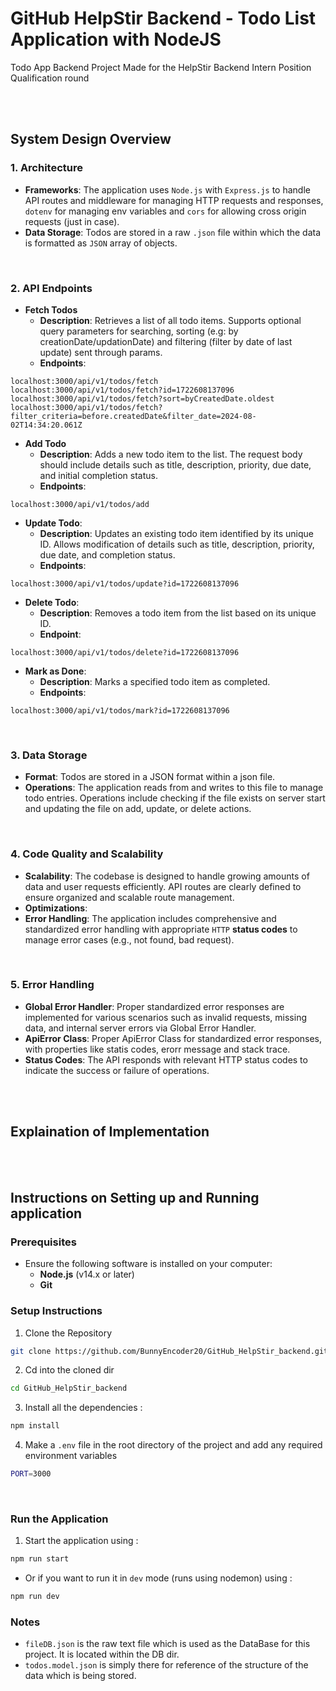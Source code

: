 # GitHub HelpStir Backend - Todo List Application with NodeJS 

Todo App Backend Project Made for the HelpStir Backend Intern Position Qualification round

<br><br>

## System Design Overview

### 1. Architecture
- **Frameworks**: The application uses `Node.js` with `Express.js` to handle API routes and middleware for managing HTTP requests and responses, `dotenv` for managing env variables and  `cors` for allowing cross origin requests (just in case).
- **Data Storage**: Todos are stored in a raw `.json` file within which the data is formatted as `JSON` array of objects.

<br>

### 2. API Endpoints
- **Fetch Todos**
    - **Description**: Retrieves a list of all todo items. Supports optional query parameters for searching, sorting (e.g: by creationDate/updationDate) and filtering (filter by date of last update) sent through params. 
    - **Endpoints**: 
```
localhost:3000/api/v1/todos/fetch
localhost:3000/api/v1/todos/fetch?id=1722608137096
localhost:3000/api/v1/todos/fetch?sort=byCreatedDate.oldest
localhost:3000/api/v1/todos/fetch?filter_criteria=before.createdDate&filter_date=2024-08-02T14:34:20.061Z
```

- **Add Todo**
    - **Description**: Adds a new todo item to the list. The request body should include details such as title, description, priority, due date, and initial completion status.
    - **Endpoints**:
```
localhost:3000/api/v1/todos/add
```


- **Update Todo**:
    - **Description**: Updates an existing todo item identified by its unique ID. Allows modification of details such as title, description, priority, due date, and completion status.
    - **Endpoints**:
```
localhost:3000/api/v1/todos/update?id=1722608137096
```


- **Delete Todo**:
    - **Description**: Removes a todo item from the list based on its unique ID.
    - **Endpoint**:
```
localhost:3000/api/v1/todos/delete?id=1722608137096
```


- **Mark as Done**:
    - **Description**: Marks a specified todo item as completed.
    - **Endpoints**:
```
localhost:3000/api/v1/todos/mark?id=1722608137096
```

<br>

### 3. Data Storage

- **Format**: Todos are stored in a JSON format within a json file.
- **Operations**: The application reads from and writes to this file to manage todo entries. Operations include checking if the file exists on server start and updating the file on add, update, or delete actions.

<br>

### 4. Code Quality and Scalability
- **Scalability**: The codebase is designed to handle growing amounts of data and user requests efficiently. API routes are clearly defined to ensure organized and scalable route management.
- **Optimizations**:
- **Error Handling**: The application includes comprehensive and standardized error handling with appropriate `HTTP` **status codes** to manage error cases (e.g., not found, bad request).

<br>

### 5. Error Handling
- **Global Error Handler**: Proper standardized error responses are implemented for various scenarios such as invalid requests, missing data, and internal server errors via Global Error Handler.
- **ApiError Class**: Proper ApiError Class for standardized error responses, with properties like statis codes, erorr message and stack trace.
- **Status Codes**: The API responds with relevant HTTP status codes to indicate the success or failure of operations. 

<br><br>

## Explaination of Implementation



<br><br>

## Instructions on Setting up and Running application

### Prerequisites
- Ensure the following software is installed on your computer:
    - **Node.js** (v14.x or later)
    - **Git**

### Setup Instructions 
1. Clone the Repository
```bash
git clone https://github.com/BunnyEncoder20/GitHub_HelpStir_backend.git
```
2. Cd into the cloned dir
```bash
cd GitHub_HelpStir_backend
```
3. Install all the dependencies : 
```bash
npm install
```
4. Make a `.env` file in the root directory of the project and add any required environment variables
```bash
PORT=3000
```

<br>

### Run the Application 
1. Start the application using : 
```bash
npm run start
```
- Or if you want to run it in `dev` mode (runs using nodemon) using : 
```bash
npm run dev
```

### Notes
- `fileDB.json` is the raw text file which is used as the DataBase for this project. It is located within the DB dir.
- `todos.model.json` is simply there for reference of the structure of the data which is being stored.